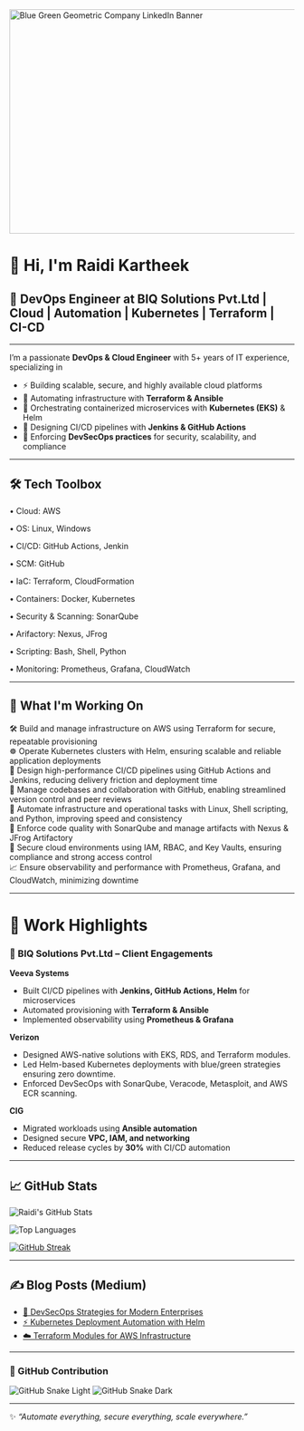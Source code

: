 <img width="1584" height="396" alt="Blue Green Geometric Company LinkedIn Banner" src="https://github.com/user-attachments/assets/c725e994-9cc2-458a-b67f-45acfdbda1d4" />

# 👋 Hi, I'm Raidi Kartheek  


## 🚀  DevOps Engineer at BIQ Solutions Pvt.Ltd | Cloud | Automation | Kubernetes | Terraform  | CI-CD
---

I’m a passionate **DevOps & Cloud Engineer** with 5+ years of IT experience, specializing in
- ⚡ Building scalable, secure, and highly available cloud platforms  
- 🔄 Automating infrastructure with **Terraform & Ansible**  
- 🐳 Orchestrating containerized microservices with **Kubernetes (EKS)** & Helm  
- 🚀 Designing CI/CD pipelines with **Jenkins & GitHub Actions**  
- 🔐 Enforcing **DevSecOps practices** for security, scalability, and compliance  

---
## 🛠️ Tech Toolbox  
•	Cloud: AWS

•	OS: Linux, Windows

•	CI/CD: GitHub Actions, Jenkin

•	SCM: GitHub

•	IaC: Terraform, CloudFormation 

•	Containers: Docker, Kubernetes

•	Security & Scanning: SonarQube

•	Arifactory: Nexus, JFrog

•	Scripting: Bash, Shell, Python

•	Monitoring: Prometheus, Grafana, CloudWatch

---

## 🔭 What I'm Working On  
🛠️ Build and manage infrastructure on AWS using Terraform for secure, repeatable provisioning  
☸️ Operate Kubernetes clusters with Helm, ensuring scalable and reliable application deployments  
🚀 Design high-performance CI/CD pipelines using GitHub Actions and Jenkins, reducing delivery friction and deployment time  
📃️ Manage codebases and collaboration with GitHub, enabling streamlined version control and peer reviews  
🤖 Automate infrastructure and operational tasks with Linux, Shell scripting, and Python, improving speed and consistency  
🧪 Enforce code quality with SonarQube and manage artifacts with Nexus & JFrog Artifactory  
🔐 Secure cloud environments using IAM, RBAC, and Key Vaults, ensuring compliance and strong access control  
📈 Ensure observability and performance with Prometheus, Grafana, and CloudWatch, minimizing downtime  

---

# 💼 Work Highlights
### 🏢 BIQ Solutions Pvt.Ltd – Client Engagements  

 **Veeva Systems** 
- Built CI/CD pipelines with **Jenkins, GitHub Actions, Helm** for microservices  
- Automated provisioning with **Terraform & Ansible**  
- Implemented observability using **Prometheus & Grafana**   

 **Verizon**
- Designed AWS-native solutions with EKS, RDS, and Terraform modules.  
- Led Helm-based Kubernetes deployments with blue/green strategies ensuring zero downtime.  
- Enforced DevSecOps with SonarQube, Veracode, Metasploit, and AWS ECR scanning.  

 **CIG**
- Migrated workloads using **Ansible automation**  
- Designed secure **VPC, IAM, and networking**  
- Reduced release cycles by **30%** with CI/CD automation  

----

## 📈 GitHub Stats  
  
![Raidi's GitHub Stats](https://github-readme-stats.vercel.app/api?username=Raidi-Kartheek&show_icons=true&theme=tokyonight)  

![Top Languages](https://github-readme-stats.vercel.app/api/top-langs/?username=Raidi-Kartheek&layout=compact&theme=tokyonight)  

<!-- [![GitHub Streak](https://streak-stats.demolab.com/?user=Raidi-Kartheek&theme=tokyonight)](https://git.io/streak-stats) -->
 
[![GitHub Streak](https://streak-stats.vercel.app/?user=Raidi-Kartheek&theme=tokyonight)](https://git.io/streak-stats)



<!-- [![GitHub Streak](https://github-readme-streak-stats.herokuapp.com/?user=Raidi-Kartheek&theme=tokyonight)](https://git.io/streak-stats) -->

--- 

## ✍️ Blog Posts (Medium)  
- [🚀 DevSecOps Strategies for Modern Enterprises](https://medium.com/@Raidi13)  
- [⚡ Kubernetes Deployment Automation with Helm](https://medium.com/@Raidi13)  
- [☁️ Terraform Modules for AWS Infrastructure](https://medium.com/@Raidi13)  



---

### 🐍 GitHub Contribution
![GitHub Snake Light](https://raw.githubusercontent.com/Raidi-Kartheek/snk/output/github-contribution-grid-snake.svg#gh-light-mode-only)
![GitHub Snake Dark](https://raw.githubusercontent.com/Raidi-Kartheek/snk/output/github-contribution-grid-snake-dark.svg#gh-dark-mode-only)





<!-- 
 ## 🐍 GitHub Contribution Snake  
![snake gif](https://github.com/Raidi-Kartheek/Raidi-Kartheek/blob/output/github-contribution-grid-snake.svg) -->


---
✨ *“Automate everything, secure everything, scale everywhere.”*  



